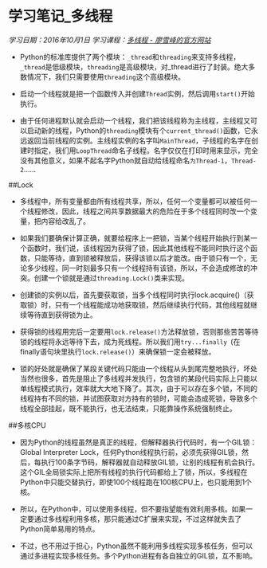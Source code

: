 ﻿# 学习笔记_多线程
*学习日期：2016年10月1日*
*学习课程：[多线程 - 廖雪峰的官方网站](http://www.liaoxuefeng.com/wiki/0014316089557264a6b348958f449949df42a6d3a2e542c000/00143192823818768cd506abbc94eb5916192364506fa5d000)*

- Python的标准库提供了两个模块：`_thread`和`threading`来支持多线程，`_thread`是低级模块，`threading`是高级模块，对_thread进行了封装。绝大多数情况下，我们只需要使用`threading`这个高级模块。

- 启动一个线程就是把一个函数传入并创建`Thread`实例，然后调用`start()`开始执行。

- 由于任何进程默认就会启动一个线程，我们把该线程称为主线程，主线程又可以启动新的线程，Python的`threading`模块有个`current_thread()`函数，它永远返回当前线程的实例。主线程实例的名字叫`MainThread`，子线程的名字在创建时指定，我们用`LoopThread`命名子线程。名字仅仅在打印时用来显示，完全没有其他意义，如果不起名字Python就自动给线程命名`为Thread-1`，`Thread-2`……

##Lock

- 多线程中，所有变量都由所有线程共享，所以，任何一个变量都可以被任何一个线程修改，因此，线程之间共享数据最大的危险在于多个线程同时改一个变量，把内容给改乱了。

- 如果我们要确保计算正确，就要给程序上一把锁，当某个线程开始执行到某一个函数时，我们说，该线程因为获得了锁，因此其他线程不能同时执行这个函数，只能等待，直到锁被释放后，获得该锁以后才能改。由于锁只有一个，无论多少线程，同一时刻最多只有一个线程持有该锁，所以，不会造成修改的冲突。创建一个锁就是通过`threading.Lock()`类来实现。

- 创建锁的实例以后，首先要获取锁，当多个线程同时执行lock.acquire()（获取锁）时，只有一个线程能成功地获取锁，然后继续执行代码，其他线程就继续等待直到获得锁为止。

- 获得锁的线程用完后一定要用`lock.release()`方法释放锁，否则那些苦苦等待锁的线程将永远等待下去，成为死线程。所以我们用`try...finally `(在finally语句块里执行`lock.release()`）来确保锁一定会被释放。

- 锁的好处就是确保了某段关键代码只能由一个线程从头到尾完整地执行，坏处当然也很多，首先是阻止了多线程并发执行，包含锁的某段代码实际上只能以单线程模式执行，效率就大大地下降了。其次，由于可以存在多个锁，不同的线程持有不同的锁，并试图获取对方持有的锁时，可能会造成死锁，导致多个线程全部挂起，既不能执行，也无法结束，只能靠操作系统强制终止。

##多核CPU

- 因为Python的线程虽然是真正的线程，但解释器执行代码时，有一个GIL锁：Global Interpreter Lock，任何Python线程执行前，必须先获得GIL锁，然后，每执行100条字节码，解释器就自动释放GIL锁，让别的线程有机会执行。这个GIL全局锁实际上把所有线程的执行代码都给上了锁，所以，多线程在Python中只能交替执行，即使100个线程跑在100核CPU上，也只能用到1个核。

- 所以，在Python中，可以使用多线程，但不要指望能有效利用多核。如果一定要通过多线程利用多核，那只能通过C扩展来实现，不过这样就失去了Python简单易用的特点。

- 不过，也不用过于担心，Python虽然不能利用多线程实现多核任务，但可以通过多进程实现多核任务。多个Python进程有各自独立的GIL锁，互不影响。